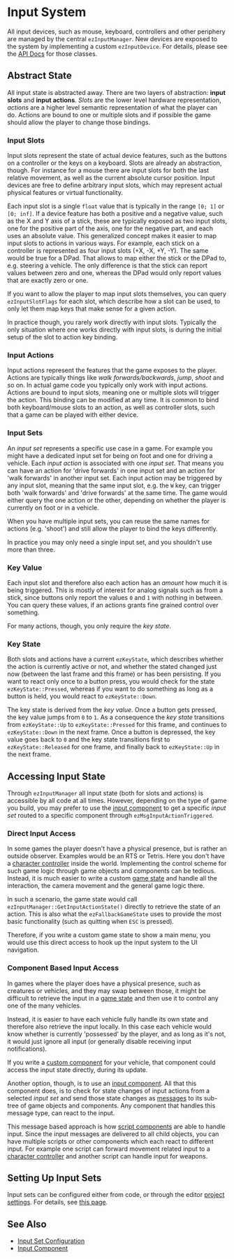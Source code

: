 # Input System

All input devices, such as mouse, keyboard, controllers and other periphery are managed by the central `ezInputManager`. New devices are exposed to the system by implementing a custom `ezInputDevice`. For details, please see the [API Docs](../api-docs.md) for those classes.

## Abstract State

All input state is abstracted away. There are two layers of abstraction: **input slots** and **input actions**. *Slots* are the lower level hardware representation, *actions* are a higher level semantic representation of what the player can do. Actions are bound to one or multiple slots and if possible the game should allow the player to change those bindings.

### Input Slots

Input slots represent the state of actual device features, such as the buttons on a controller or the keys on a keyboard. Slots are already an abstraction, though. For instance for a mouse there are input slots for both the last relative movement, as well as the current absolute cursor position. Input devices are free to define arbitrary input slots, which may represent actual physical features or virtual functionality.

Each input slot is a single `float` value that is typically in the range `[0; 1]` or `[0; inf]`. If a device feature has both a positive and a negative value, such as the X and Y axis of a stick, these are typically exposed as two input slots, one for the positive part of the axis, one for the negative part, and each uses an absolute value. This generalized concept makes it easier to map input slots to actions in various ways. For example, each stick on a controller is represented as four input slots (+X, -X, +Y, -Y). The same would be true for a DPad. That allows to map either the stick or the DPad to, e.g. steering a vehicle. The only difference is that the stick can report values between zero and one, whereas the DPad would only report values that are exactly zero or one.

If you want to allow the player to map input slots themselves, you can query `ezInputSlotFlags` for each slot, which describe how a slot can be used, to only let them map keys that make sense for a given action.

In practice though, you rarely work directly with input slots. Typically the only situation where one works directly with input slots, is during the initial setup of the slot to action key binding.

### Input Actions

Input actions represent the features that the game exposes to the player. Actions are typically things like *walk forwards/backwards*, *jump*, *shoot* and so on. In actual game code you typically only work with input actions. Actions are bound to input slots, meaning one or multiple slots will trigger the action. This binding can be modified at any time. It is common to bind both keyboard/mouse slots to an action, as well as controller slots, such that a game can be played with either device.

### Input Sets

An *input set* represents a specific use case in a game. For example you might have a dedicated input set for being on foot and one for driving a vehicle. Each *input action* is associated with one *input set*. That means you can have an action for 'drive forwards' in one input set and an action for 'walk forwards' in another input set. Each input action may be triggered by any input slot, meaning that the same input slot, e.g. the `W` key, can trigger both 'walk forwards' and 'drive forwards' at the same time. The game would either query the one action or the other, depending on whether the player is currently on foot or in a vehicle.

When you have multiple input sets, you can reuse the same names for actions (e.g. 'shoot') and still allow the player to bind the keys differently.

In practice you may only need a single input set, and you shouldn't use more than three.

### Key Value

Each input slot and therefore also each action has an *amount* how much it is being triggered. This is mostly of interest for analog signals such as from a stick, since buttons only report the values `0` and `1` with nothing in between. You can query these values, if an actions grants fine grained control over something.

For many actions, though, you only require the *key state*.

### Key State

Both slots and actions have a current `ezKeyState`, which describes whether the action is currently active or not, and whether the stated changed just now (between the last frame and this frame) or has been persisting. If you want to react only once to a button press, you would check for the state `ezKeyState::Pressed`, whereas if you want to do something as long as a button is held, you would react to `ezKeyState::Down`.

The key state is derived from the *key value*. Once a button gets pressed, the key value jumps from `0` to `1`. As a consequence the *key state* transitions from `ezKeyState::Up` to `ezKeyState::Pressed` for this frame, and continues to `ezKeyState::Down` in the next frame. Once a button is depressed, the key value goes back to `0` and the key state transitions first to `ezKeyState::Released` for one frame, and finally back to `ezKeyState::Up` in the next frame.

## Accessing Input State

Through `ezInputManager` all input state (both for slots and actions) is accessible by all code at all times. However, depending on the type of game you build, you may prefer to use the [input component](input-component.md) to get a specific *input set* routed to a specific component through `ezMsgInputActionTriggered`.

### Direct Input Access

In some games the player doesn't have a physical presence, but is rather an outside observer. Examples would be an RTS or Tetris. Here you don't have a [character controller](../physics/jolt/special/jolt-character-controller.md) inside the world. Implementing the control scheme for such game logic through game objects and components can be tedious. Instead, it is much easier to write a custom [game state](../runtime/application/game-state.md) and handle all the interaction, the camera movement and the general game logic there.

In such a scenario, the game state would call `ezInputManager::GetInputActionState()` directly to retrieve the state of an action. This is also what the `ezFallbackGameState` uses to provide the most basic functionality (such as quitting when `ESC` is pressed).

Therefore, if you write a custom game state to show a main menu, you would use this direct access to hook up the input system to the UI navigation.

### Component Based Input Access

In games where the player does have a physical presence, such as creatures or vehicles, and they may swap between those, it might be difficult to retrieve the input in a [game state](../runtime/application/game-state.md) and then use it to control any one of the many vehicles.

Instead, it is easier to have each vehicle fully handle its own state and therefore also retrieve the input locally. In this case each vehicle would know whether is currently 'possessed' by the player, and as long as it's not, it would just ignore all input (or generally disable receiving input notifications).

If you write a [custom component](../custom-code/cpp/custom-cpp-component.md) for your vehicle, that component could access the input state directly, during its update.

Another option, though, is to use an [input component](input-component.md). All that this component does, is to check for state changes of input actions from a selected *input set* and send those state changes as [messages](../runtime/world/world-messaging.md) to its sub-tree of game objects and components. Any component that handles this message type, can react to the input.

This message based approach is how [script components](../custom-code/visual-script/script-component.md) are able to handle input. Since the input messages are delivered to all child objects, you can have multiple scripts or other components which each react to different input. For example one script can forward movement related input to a [character controller](../physics/jolt/special/jolt-character-controller.md) and another script can handle input for weapons.

## Setting Up Input Sets

Input sets can be configured either from code, or through the editor [project settings](../projects/project-settings.md). For details, see [this page](input-config.md).

## See Also

* [Input Set Configuration](input-config.md)
* [Input Component](input-component.md)
